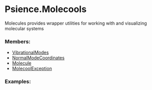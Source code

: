 # <a id="Psience.Molecools">Psience.Molecools</a>
    
Molecules provides wrapper utilities for working with and visualizing molecular systems

### Members:

  - [VibrationalModes](Molecools/Vibrations/VibrationalModes.md)
  - [NormalModeCoordinates](Molecools/Vibrations/NormalModeCoordinates.md)
  - [Molecule](Molecools/Molecule/Molecule.md)
  - [MolecoolException](Molecools/Molecule/MolecoolException.md)

### Examples:

